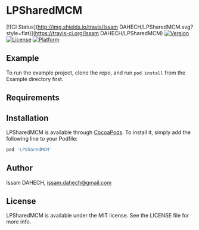 # LPSharedMCM

[![CI Status](http://img.shields.io/travis/Issam DAHECH/LPSharedMCM.svg?style=flat)](https://travis-ci.org/Issam DAHECH/LPSharedMCM)
[![Version](https://img.shields.io/cocoapods/v/LPSharedMCM.svg?style=flat)](http://cocoapods.org/pods/LPSharedMCM)
[![License](https://img.shields.io/cocoapods/l/LPSharedMCM.svg?style=flat)](http://cocoapods.org/pods/LPSharedMCM)
[![Platform](https://img.shields.io/cocoapods/p/LPSharedMCM.svg?style=flat)](http://cocoapods.org/pods/LPSharedMCM)

## Example

To run the example project, clone the repo, and run `pod install` from the Example directory first.

## Requirements

## Installation

LPSharedMCM is available through [CocoaPods](http://cocoapods.org). To install
it, simply add the following line to your Podfile:

```ruby
pod 'LPSharedMCM'
```

## Author

Issam DAHECH, issam.dahech@gmail.com

## License

LPSharedMCM is available under the MIT license. See the LICENSE file for more info.
